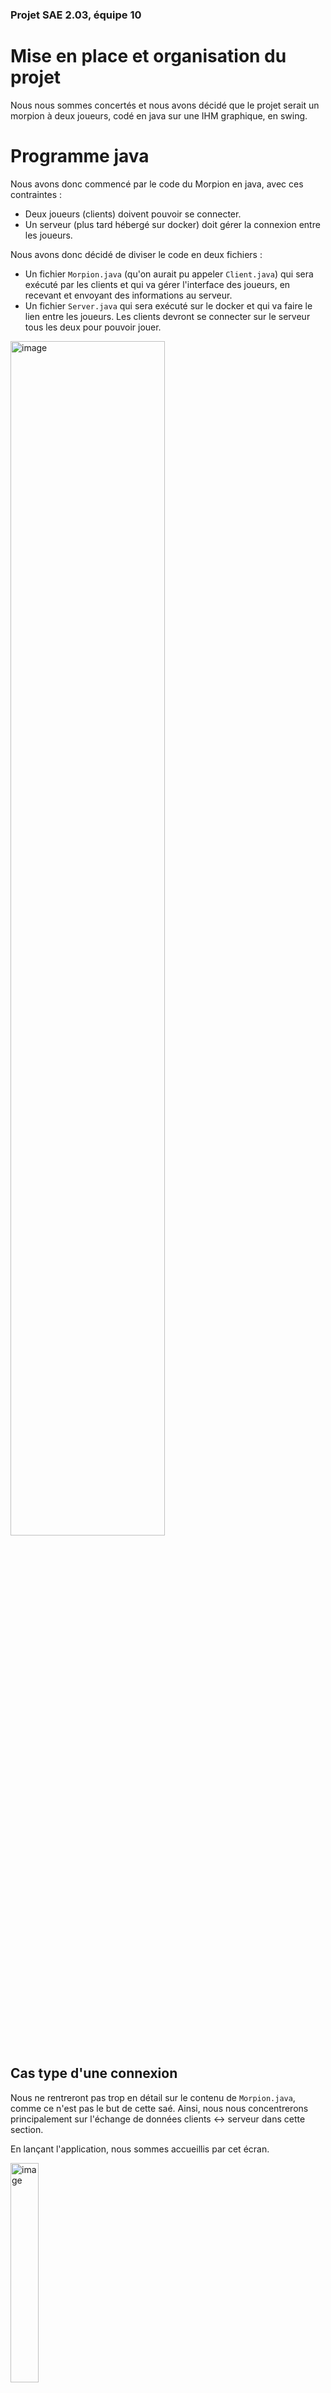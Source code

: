 ### Projet SAE 2.03, équipe 10

# Mise en place et organisation du projet
Nous nous sommes concertés et nous avons décidé que le projet serait un morpion à deux joueurs, codé en java sur une IHM graphique, en swing.

# Programme java
Nous avons donc commencé par le code du Morpion en java, avec ces contraintes :

- Deux joueurs (clients) doivent pouvoir se connecter.
- Un serveur (plus tard hébergé sur docker) doit gérer la connexion entre les joueurs.

Nous avons donc décidé de diviser le code en deux fichiers :
- Un fichier ``Morpion.java`` (qu'on aurait pu appeler ``Client.java``) qui sera exécuté par les clients et qui va gérer l'interface des joueurs, en recevant et envoyant des informations au serveur.
- Un fichier ``Server.java`` qui sera exécuté sur le docker et qui va faire le lien entre les joueurs. Les clients devront se connecter sur le serveur tous les deux pour pouvoir jouer.

<img src="https://github.com/HenriAku/docker-sae203/assets/107880155/8bc37057-4163-498c-9cfa-6a7a4f3160e6" alt="image" width="70%" height="70%"/>

## Cas type d'une connexion
Nous ne rentreront pas trop en détail sur le contenu de ``Morpion.java``, comme ce n'est pas le but de cette saé.
Ainsi, nous nous concentrerons principalement sur l'échange de données clients <-> serveur dans cette section.

En lançant l'application, nous sommes accueillis par cet écran.

<img src="https://github.com/HenriAku/docker-sae203/assets/107880155/e70d4055-3fc0-47ef-a7f4-41713e6f89f5" alt="image" width="30%" height="30%"/>


Pour se connecter au serveur, nous avons besoin de son IP.
Après avoir entré l'IP et appuyé sur "Rejoindre une partie", le serveur attend un second joueur :

*Ci-dessous l'interface du client 1 et la console du serveur*

<img src="https://github.com/HenriAku/docker-sae203/assets/107880155/91b5004a-6cb8-4350-84e7-5a89789202bc" alt="image" width="50%" height="50%"/>


Ainsi, on connecte le second joueur de la même manière, et les deux joueurs ont accès à la partie :

<img src="https://github.com/HenriAku/docker-sae203/assets/107880155/d3355bcc-13bb-4cd7-8c78-35d169dd3c37" alt="image" width="50%" height="50%"/>

La connexion ne se coupe que lorsqu'un joueur appuie sur Quitter, pour leur permettre de rejouer sans fermer les Sockets du serveur.

## Code

Pour recevoir et envoyer les données, les clients passent par un serveur.
Les seuls données que les clients envoient sont le signe qu'ils ont joué et sa position. (Et aussi l'action du bouton "Rejouer").
Ensuite, ils calculent chacun de leur coté si c'est leur tour, leur interface et si un joueur a gagné.

<img src="https://github.com/HenriAku/docker-sae203/assets/107880155/7b5de8ce-d677-4102-bca5-5f6777df3a25" alt="image" width="75%" height="75%"/>


# Mise en place du serveur via Docker

Utilisation de l'image Debian officielle comme base :

FROM debian:latest

Cela spécifie que notre image Docker sera basée sur l'image Debian la plus récente disponible sur le hub Docker.

Installation du JDK OpenJDK 11 :

RUN apt-get update && apt-get install -y default-jdk

Cette commande met à jour les références des paquets disponibles dans les dépôts et installe le JDK OpenJDK version 11. Cela permettra d'exécuter des programmes Java dans notre conteneur.

Copie des fichiers source dans l'image :
COPY app /app

Cette commande copie les fichiers source de l'application depuis le répertoire local nommé app vers le répertoire /app dans l'image Docker. Cela inclura probablement tous les fichiers nécessaires à notre application Java.

Définition du répertoire de travail :

WORKDIR /app

Cela spécifie que le répertoire de travail dans le conteneur sera /app, ce qui signifie que toutes les commandes suivantes seront exécutées dans ce répertoire.

Compilation des fichiers Java :

RUN javac -encoding UTF-8 morpion/Server.java

Cette commande compile le fichier Server.java situé dans le répertoire morpion. Cela suppose que le code source de l'application Java est organisé de cette manière dans le répertoire /app.

Commande par défaut pour exécuter votre service :
CMD ["tail", "-f", "/dev/null"]

Cette commande spécifie la commande par défaut à exécuter lorsque le conteneur est démarré. Ici, elle est configurée pour exécuter tail -f /dev/null, ce qui ne fait rien mais maintient le conteneur actif.
